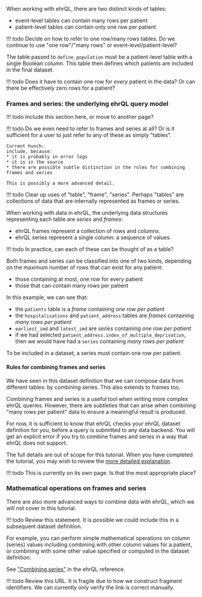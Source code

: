When working with ehrQL, there are two distinct kinds of tables:

* event-level tables can contain many rows per patient
* patient-level tables can contain only one row per patient

!!! todo
    Decide on how to refer to one row/many rows tables.
    Do we continue to use "one row"/"many rows"
    or event-level/patient-level?

The table passed to `define_population` must be a patient-level table with a single Boolean column.
This table then defines which patients are included in the final dataset.

!!! todo
    Does it have to contain one row for *every* patient in the data?
    Or can there be effectively zero rows for a patient?

### Frames and series: the underlying ehrQL query model

!!! todo
    Include this section here,
    or move to another page?

!!! todo
    Do we even need to refer to frames and series at all?
    Or is it sufficient for a user to just refer to any of these as simply "tables".

    Current hunch:
    include, because:
    * it is probably in error logs
    * it is in the source
    * there are possible subtle distinction in the rules for combining frames and series

    This is possibly a more advanced detail.

!!! todo
    Clear up uses of "table", "frame", "series".
    Perhaps "tables" are collections of data
    that are internally represented as frames or series.

When working with data in ehrQL,
the underlying data structures representing each table are *series* and *frames*:

* ehrQL frames represent a collection of rows and columns.
* ehrQL series represent a single column: a sequence of values.

!!! todo
    In practice, can each of these can be thought of as a table?

Both frames and series can be classified into one of two kinds,
depending on the maximum number of rows that can exist for any patient:

* those containing at most, one row for every patient
* those that can contain many rows per patient

In this example,
we can see that:

* the `patients` table is a *frame*
  containing *one row per patient*
* the `hospitalisations` and `patient_address` tables are *frames*
  containing *many rows per patient*
* `earliest_imd` and `latest_imd` are *series*
  containing *one row per patient*
* if we had selected `patient_address.index_of_multiple_deprivation`,
  then we would have had a `series`
  containing *many rows per patient*

To be included in a dataset,
a series must contain one row per patient.

#### Rules for combining frames and series

We have seen in this dataset definition
that we can compose data from different tables:
by combining series.
This also extends to frames too.

Combining frames and series is a useful tool when writing more complex ehrQL queries.
However, there are subtleties that can arise
when combining "many rows per patient" data
to ensure a meaningful result is produced.

For now, it is sufficient to know that ehrQL checks your ehrQL dataset definition for you,
before a query is submitted to any data backend.
You will get an explicit error
if you try to combine frames and series
in a way that ehrQL does not support.

The full details are out of scope for this tutorial.
When you have completed the tutorial,
you may wish to review the [more detailed explanation](ehrql/combining-series-and-frames.md).

!!! todo
    This is currently on its own page.
    Is that the most appropriate place?

### Mathematical operations on frames and series

There are also more advanced ways to combine data with ehrQL,
which we will not cover in this tutorial.

!!! todo
    Review this statement.
    It is possible we could include this in a subsequent dataset definition.

For example,
you can perform simple mathematical operations on column (series) values
including combining with other column values for a patient,
or combining with some other value specified or computed in the dataset definition.

See ["Combining series"](ehrql/reference.md/#5-combining-series) in the ehrQL reference.

!!! todo
    Review this URL.
    It is fragile due to how we construct fragment identifiers.
    We can currently only verify the link is correct manually.
